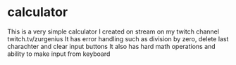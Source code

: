 # calculator

This is a very simple calculator I created on stream on my twitch channel twitch.tv/zurgenius 
It has error handling such as division by zero, delete last charachter and clear input buttons
It also has hard math operations and ability to make input from keyboard
